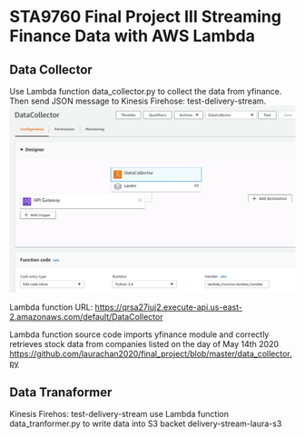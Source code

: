 # STA9760 Final Project III  Streaming Finance Data with AWS Lambda
## Data Collector
Use Lambda function data_collector.py to collect the data from yfinance. Then send JSON message to Kinesis Firehose: test-delivery-stream.
![scrnshot](https://github.com/laurachan2020/final_project/blob/master/data_collector.PNG)

Lambda function URL: https://qrsa27iuj2.execute-api.us-east-2.amazonaws.com/default/DataCollector

Lambda function source code imports yfinance module and correctly retrieves stock data from companies listed on the day of May 14th 2020
https://github.com/laurachan2020/final_project/blob/master/data_collector.py

## Data Tranaformer
Kinesis Firehos: test-delivery-stream use Lambda function data_tranformer.py to write data into S3 backet delivery-stream-laura-s3



